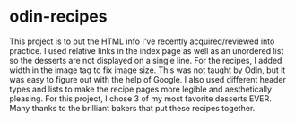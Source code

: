 # odin-recipes
This project is to put the HTML info I've recently acquired/reviewed into practice.
I used relative links in the index page as well as an unordered list so the desserts are not displayed on a single line. For the recipes, I added width in the image tag to fix image size. This was not taught by Odin, but it was easy to figure out with the help of Google. I also used different header types and lists to make the recipe pages more legible and aesthetically pleasing.
For this project, I chose 3 of my most favorite desserts EVER. Many thanks to the brilliant bakers that put these recipes together.